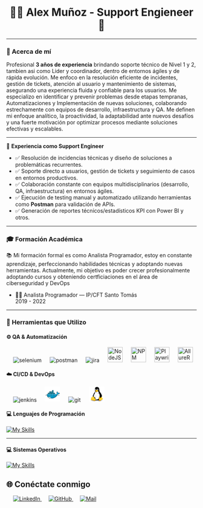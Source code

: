 <h1 align="center">👨‍💻 Alex Muñoz - Support Engieneer 🧪</h1>

<hr>

<h3 align="left">💼 Acerca de mí</h3>

<p>
Profesional <strong>3 años de experiencia</strong>  brindando soporte técnico de Nivel 1 y 2, tambien asi como Lider y coordinador, dentro de entornos ágiles y de rápida evolución. Me enfoco en la resolución eficiente de incidentes, gestión de tickets, atención al usuario y mantenimiento de sistemas, asegurando una experiencia fluida y confiable para los usuarios. Me especializo en identificar y prevenir problemas desde etapas tempranas, Automatizaciones y Implementación de nuevas soluciones, colaborando estrechamente con equipos de desarrollo, infraestructura y QA. Me definen mi enfoque analítico, la proactividad, la adaptabilidad ante nuevos desafíos y una fuerte motivación por optimizar procesos mediante soluciones efectivas y escalables.
</p>

<hr>

<p>🔹 <strong>Experiencia como Support Engineer</strong></p>
<ul>
  <li>✅ Resolución de incidencias técnicas y diseño de soluciones a problemáticas recurrentes.</li>
  <li>✅ Soporte directo a usuarios, gestión de tickets y seguimiento de casos en entornos productivos.</li>
  <li>✅ Colaboración constante con equipos multidisciplinarios (desarrollo, QA, infraestructura) en entornos ágiles.</li>
  <li>✅ Ejecución de testing manual y automatizado utilizando herramientas como <strong>Postman</strong> para validación de APIs.</li>
  <li>✅ Generación de reportes técnicos/estadísticos KPI con Power BI y otros.</li>
</ul>


<hr>

<h3 align="left">🎓 Formación Académica</h3>

<p>
  📚 Mi formación formal es como Analista Programador, estoy en constante aprendizaje, perfeccionando habilidades técnicas y adoptando nuevas herramientas. Actualmente, mi objetivo es poder crecer profesionalmente adoptando cursos y obteniendo certficiaciones en el área de ciberseguridad y DevOps
</p>

<ul>
  <li>🧑‍💻 Analista Programador — IP/CFT Santo Tomás<br>2019 - 2022</li>
</ul>

<hr>


<h3 align="left">🔧 Herramientas que Utilizo </h3>


<!-- QA y Automatización -->
<h4 align="left">⚙️ QA & Automatización</h4>
<p align="left">
  &emsp;
  <img src="https://github.com/user-attachments/assets/645dd589-c310-419f-8036-7be81836180c" alt="selenium" width="40" height="40" title="Selenium"/>
  &emsp;
  <img src="https://www.vectorlogo.zone/logos/getpostman/getpostman-icon.svg" alt="postman" width="40" height="40" title="Postman"/>
  &emsp;
  <img src="https://github.com/user-attachments/assets/d8108bd6-c868-4a05-9584-e3b500f6b8be" alt="jira" width="40" height="40" title="Jira"/>
  &emsp;
  <img src="https://github.com/user-attachments/assets/a66e54d5-b106-4ee4-927f-35bc1a6354a0" width="40" height="40" title="NodeJS">
  &emsp;
  <img src="https://github.com/user-attachments/assets/5aee0b39-cd80-48c9-bbd6-c1e778e70c3d" width="40" height="40" title="NPM">
  &emsp;
  <img src="https://playwright.dev/python/img/playwright-logo.svg" width="40" height="40" title="Playwright">
  &emsp;
  <img src="https://allurereport.org/svg/logo-report-sign.svg" width="40" height="40" title="AllureReport">
</p>

<!-- CI/CD & DevOps -->
<h4 align="left">☁️ CI/CD & DevOps</h4>
<p align="left">
  &emsp;
  <img src="https://www.vectorlogo.zone/logos/jenkins/jenkins-icon.svg" alt="jenkins" width="40" height="40" title="Jenkins"/>
  &emsp;
  <img src="https://raw.githubusercontent.com/devicons/devicon/master/icons/docker/docker-original.svg" alt="docker" width="40" height="40" title="Docker"/>
  &emsp;
  <img src="https://cdn.jsdelivr.net/gh/devicons/devicon/icons/git/git-original.svg" alt="git" width="40" height="40" title="Git"/>
  &emsp;
  <img src="https://raw.githubusercontent.com/devicons/devicon/master/icons/linux/linux-original.svg" alt="linux" width="40" height="40" title="Linux"/>
  &emsp;
</p>

<!-- Lenguajes de Programación -->
<h4 align="left">💻 Lenguajes de Programación</h4>

[![My Skills](https://skillicons.dev/icons?i=kotlin,js,py,html,css,bash&theme=light)](https://skillicons.dev)
<hr>

<!-- Lenguajes de Programación -->
<h4 align="left">💻 Sistemas Operativos</h4>

[![My Skills](https://skillicons.dev/icons?i=apple,kali,linux,mint,windows&theme=light)](https://skillicons.dev)

<h2 align="left">🌐 Conéctate conmigo</h2>

<p align="left">
  &emsp;
  <a href="https://www.linkedin.com/in/felipepavez97" target="_blank">
    <img src="https://cdn.jsdelivr.net/gh/devicons/devicon/icons/linkedin/linkedin-original.svg" width="40" height="40" alt="LinkedIn"/>
  </a>
  &emsp;
  <a href="https://github.com/FVlejandro" target="_blank">
    <img src="https://cdn.jsdelivr.net/gh/devicons/devicon/icons/github/github-original.svg" width="40" height="40" alt="GitHub"/>
  </a>
  &emsp;
  <a href="mailto:felipealejandropavez.97@gmail.com">
    <img src="https://github.com/user-attachments/assets/514701d7-6460-47d7-aa25-116a5b7fdb41" width="40" height="40" alt="Mail">
  </a>
</p>







